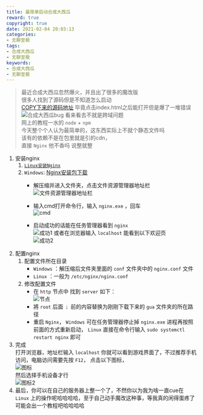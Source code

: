 ```yaml
---
title: 最简单启动合成大西瓜
reward: true
copyright: true
date: 2021-02-04 20:03:13
categories:
- 无聊至极
tags:
- 合成大西瓜
- 无聊至极
keywords:
- 合成大西瓜
- 无聊至极
---
```


> 最近合成大西瓜忽然爆火，并且出了很多的魔改版  
> 很多人找到了源码但是不知道怎么启动  
> [COPY下来的源码地址](https://github.com/li-ji-ji/gua.git)
> 毕竟点击index.html之后能打开但是爆了一堆错误
![合成大西瓜bug](https://blog-1257162717.cos.ap-shanghai.myqcloud.com/%E6%9C%80%E7%AE%80%E5%8D%95%E5%90%AF%E5%8A%A8%E5%90%88%E6%88%90%E5%A4%A7%E8%A5%BF%E7%93%9C/1.png)
> 看来看去不就是跨域问题  
> 网上的教程一水的 `node` + `npm`  
> 今天整个个人认为最简单的，这东西实际上不就个静态文件吗  
> 该有的依赖不是在包里就是引的cdn，  
> 直接 `Nginx` 他不香吗
> 说整就整
<!--more-->

1. 安装nginx  
   1. [`Linux安装Nginx`](https://blog.evil-scream.cn/2021/01/11/Nginx%E6%90%AD%E5%BB%BA%E7%AE%80%E5%8D%95%E6%96%87%E4%BB%B6%E6%9C%8D%E5%8A%A1%E5%99%A8/)  
   2. `Windows`: [Nginx安装包下载](https://nginx.org/download/nginx-1.19.6.zip)  
      * 解压缩并进入文件夹，点击文件资源管理器地址栏 
        ![文件资源管理器地址栏](https://blog-1257162717.cos.ap-shanghai.myqcloud.com/%E6%9C%80%E7%AE%80%E5%8D%95%E5%90%AF%E5%8A%A8%E5%90%88%E6%88%90%E5%A4%A7%E8%A5%BF%E7%93%9C/2.jpeg)  
      
      * 输入cmd打开命令行，输入 `nginx.exe` ，回车  
        ![cmd](https://blog-1257162717.cos.ap-shanghai.myqcloud.com/%E6%9C%80%E7%AE%80%E5%8D%95%E5%90%AF%E5%8A%A8%E5%90%88%E6%88%90%E5%A4%A7%E8%A5%BF%E7%93%9C/3.jpeg)  
      * 启动成功的话能在任务管理器看到 `nginx`  
        ![成功1](https://blog-1257162717.cos.ap-shanghai.myqcloud.com/%E6%9C%80%E7%AE%80%E5%8D%95%E5%90%AF%E5%8A%A8%E5%90%88%E6%88%90%E5%A4%A7%E8%A5%BF%E7%93%9C/4.jpeg)
        或者在浏览器输入 `localhost` 能看到以下欢迎页  
        ![成功2](https://blog-1257162717.cos.ap-shanghai.myqcloud.com/%E6%9C%80%E7%AE%80%E5%8D%95%E5%90%AF%E5%8A%A8%E5%90%88%E6%88%90%E5%A4%A7%E8%A5%BF%E7%93%9C/5.png)  
2. 配置nginx  
   1. 配置文件所在目录  
      * `Windows` ：解压缩后文件夹里面的 `conf` 文件夹中的 `nginx.conf` 文件
      * `Linux` ：一般为 `/etc/nginx/nginx.conf`  
   2. 修改配置文件  
      * 在 `http` 节点中 找到 `server` 如下：  
        ![节点](https://blog-1257162717.cos.ap-shanghai.myqcloud.com/%E6%9C%80%E7%AE%80%E5%8D%95%E5%90%AF%E5%8A%A8%E5%90%88%E6%88%90%E5%A4%A7%E8%A5%BF%E7%93%9C/6.png)  
      * 將 `root` 后面 `；` 前的内容替换为刚刚下载下来的 `gua` 文件夹的所在路径  
      * 重启 `Nginx`， `Windows` 可在任务管理器停止掉 `nginx.exe` 进程再按照前面的方式重新启动， `Linux` 直接在命令行输入 `sudo systemctl restart nginx` 即可  
3. 完成  
   打开浏览器，地址栏输入 `localhost` 你就可以看到游戏界面了，不过推荐手机访问，电脑访问需要先按 `F12`， 点击以下图标，   
   ![图标](https://blog-1257162717.cos.ap-shanghai.myqcloud.com/%E6%9C%80%E7%AE%80%E5%8D%95%E5%90%AF%E5%8A%A8%E5%90%88%E6%88%90%E5%A4%A7%E8%A5%BF%E7%93%9C/7.png)  
   然后选择手机设备才行  
   ![图标2](https://blog-1257162717.cos.ap-shanghai.myqcloud.com/%E6%9C%80%E7%AE%80%E5%8D%95%E5%90%AF%E5%8A%A8%E5%90%88%E6%88%90%E5%A4%A7%E8%A5%BF%E7%93%9C/8.png)  
4. 最后，你可以在自己的服务器上整一个了，不然你以为我为啥一直cue在 `Linux` 上的操作呢哈哈哈哈，至于自己动手魔改这种事，等我真的闲得蛋疼了可能会出一个教程吧哈哈哈哈